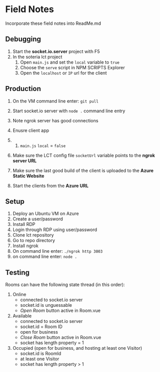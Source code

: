 # Field Notes

Incorporate these field notes into ReadMe.md

## Debugging

1. Start the **socket.io.server** project with F5
2. In the soteria lct project
   1. Open `main.js` and set the `local` variable to `true`
   2. Choose the `serve` script in NPM SCRIPTS Explorer
   3. Open the `localhost` or `IP` url for the client

## Production

1. On the VM command line enter: `git pull`
2. Start socket.io server with `node .` command line entry
3. Note ngrok server has good connections
4. Enusre client app
5. 1. `main.js` `local` = `false`

6. Make sure the LCT config file `socketUrl` variable points to the **ngrok server URL**
7. Make sure the last good build of the client is uploaded to the **Azure Static Website**
8. Start the clients from the **Azure URL**

## Setup

1. Deploy an Ubuntu VM on Azure
2. Create a user/password
3. Install RDP
4. Login through RDP using user/password
5. Clone lct repository
6. Go to repo directory
7. Install ngrok
8. On command line enter: `./ngrok http 3003`
9. on command line enter: `node .`

## Testing

Rooms can have the following state thread (in this order):

1. Online
   - connected to socket.io server
   - socket.id is unguessable
   - _Open Room_ button active in Room.vue
2. Available
   - connected to socket.io server
   - socket.id = Room ID
   - open for business
   - _Close Room_ button active in Room.vue
   - socket has length property = 1
3. Occupied (open for business, and hosting at least one Visitor)
   - socket.id is RoomId
   - at least one Visitor
   - socket has length property > 1
